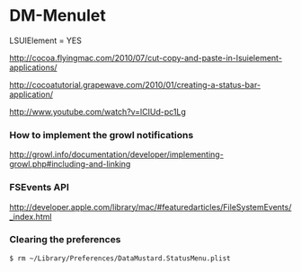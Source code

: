 DM-Menulet
==========

LSUIElement = YES

http://cocoa.flyingmac.com/2010/07/cut-copy-and-paste-in-lsuielement-applications/

http://cocoatutorial.grapewave.com/2010/01/creating-a-status-bar-application/

http://www.youtube.com/watch?v=lCIUd-pc1Lg

### How to implement the growl notifications
http://growl.info/documentation/developer/implementing-growl.php#including-and-linking

### FSEvents API
http://developer.apple.com/library/mac/#featuredarticles/FileSystemEvents/_index.html

### Clearing the preferences

```
$ rm ~/Library/Preferences/DataMustard.StatusMenu.plist
```